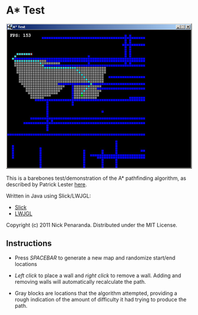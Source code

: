 A* Test
=======

![screenshot](http://github.com/nickpenaranda/astar-test/raw/master/screenshot.jpg)

This is a barebones test/demonstration of the A* pathfinding algorithm, as described by Patrick Lester [here](http://www.polyalmanac.org/games/aStarTutorial.html).

Written in Java using Slick/LWJGL:

* [Slick](http://slick.cokeandcode.com)
* [LWJGL](http://lwjgl.org)

Copyright (c) 2011 Nick Penaranda.
Distributed under the MIT License.

Instructions
------------

* Press *SPACEBAR* to generate a new map and randomize start/end locations
* *Left click* to place a wall and *right click* to remove a wall.  Adding and removing walls will automatically recalculate the path.

* Gray blocks are locations that the algorithm attempted, providing a rough indication of the amount of difficulty it had trying to produce the path.
